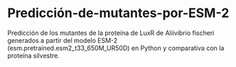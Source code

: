 # Predicción-de-mutantes-por-ESM-2
Predicción de los mutantes de la proteína de LuxR de Aliivibrio fischeri generados a partir del modelo ESM-2 (esm.pretrained.esm2_t33_650M_UR50D) en Python y comparativa con la proteína silvestre.
